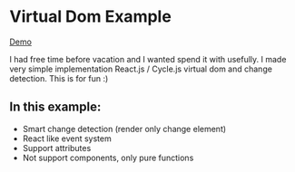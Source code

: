 # Virtual Dom Example

[Demo](http://natrube.net/virtual-dom-example/index.html)

I had free time before vacation and I wanted spend it with usefully.
I made very simple implementation React.js / Cycle.js virtual dom and change detection.
This is for fun :)

## In this example:
- Smart change detection (render only change element)
- React like event system
- Support attributes
- Not support components, only pure functions